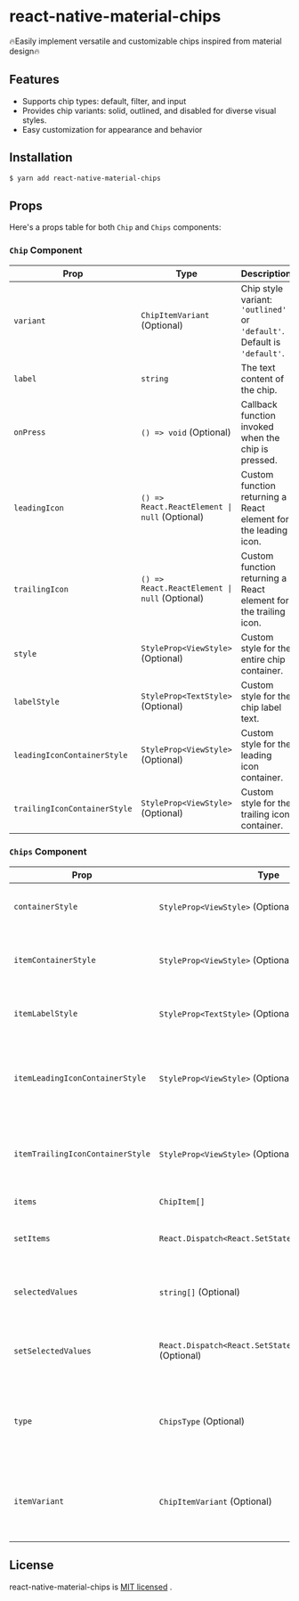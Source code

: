 # react-native-material-chips

🔥Easily implement versatile and customizable chips inspired from material design🔥

## Features

- Supports chip types: default, filter, and input
- Provides chip variants: solid, outlined, and disabled for diverse visual styles.
- Easy customization for appearance and behavior

## Installation

```sh
$ yarn add react-native-material-chips
```

## Props
Here's a props table for both `Chip` and `Chips` components:

### `Chip` Component

| Prop                             | Type                                     | Description                                                         |
| -------------------------------- | ---------------------------------------- | ------------------------------------------------------------------- |
| `variant`                         | `ChipItemVariant` (Optional)             | Chip style variant: `'outlined'` or `'default'`. Default is `'default'`. |
| `label`                           | `string`                                 | The text content of the chip.                                       |
| `onPress`                         | `() => void` (Optional)                  | Callback function invoked when the chip is pressed.                 |
| `leadingIcon`                     | `() => React.ReactElement \| null` (Optional) | Custom function returning a React element for the leading icon.      |
| `trailingIcon`                    | `() => React.ReactElement \| null` (Optional) | Custom function returning a React element for the trailing icon.     |
| `style`                           | `StyleProp<ViewStyle>` (Optional)        | Custom style for the entire chip container.                         |
| `labelStyle`                      | `StyleProp<TextStyle>` (Optional)        | Custom style for the chip label text.                                |
| `leadingIconContainerStyle`       | `StyleProp<ViewStyle>` (Optional)        | Custom style for the leading icon container.                         |
| `trailingIconContainerStyle`      | `StyleProp<ViewStyle>` (Optional)        | Custom style for the trailing icon container.                        |

### `Chips` Component

| Prop                             | Type                                     | Description                                                         |
| -------------------------------- | ---------------------------------------- | ------------------------------------------------------------------- |
| `containerStyle`                  | `StyleProp<ViewStyle>` (Optional)        | Custom style for the entire chips container.                        |
| `itemContainerStyle`              | `StyleProp<ViewStyle>` (Optional)        | Custom style for each chip item container.                          |
| `itemLabelStyle`                  | `StyleProp<TextStyle>` (Optional)        | Custom style for the chip item label text.                          |
| `itemLeadingIconContainerStyle`   | `StyleProp<ViewStyle>` (Optional)        | Custom style for the leading icon container within each chip item.  |
| `itemTrailingIconContainerStyle`  | `StyleProp<ViewStyle>` (Optional)        | Custom style for the trailing icon container within each chip item. |
| `items`                           | `ChipItem[]`                             | An array of chip items.                                             |
| `setItems`                        | `React.Dispatch<React.SetStateAction<ChipItem[]>>` | State setter function for updating chip items.                |
| `selectedValues`                  | `string[]` (Optional)                   | An array of selected values (for Filter chips).                     |
| `setSelectedValues`               | `React.Dispatch<React.SetStateAction<string[]>>` (Optional) | State setter function for updating selected values.    |
| `type`                            | `ChipsType` (Optional)                   | Type of chips: `'default'`, `'filter'`, or `'input'`. Default is `'default'`. |
| `itemVariant`                     | `ChipItemVariant` (Optional)             | Variant for chip items: `'outlined'` or `'default'`. Default is `'default'`. |



## License

react-native-material-chips is [MIT licensed](https://github.com/sandipshiwakoti/react-native-material-chips/blob/master/LICENSE) .
